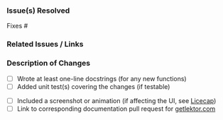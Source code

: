 <!---
Remember to please check that your code passes tests locally. Test with the Makefile
commands `make test`, or if you only need to test just Python / JS `make test-python`
or `make test-js`.
--->

### Issue(s) Resolved

<!--- List the issue(s) below, in the form "Fixes #1234"; one per line --->

Fixes #

### Related Issues / Links

<!---
Are there any similar or related issues or pull requests?
Did you make a pull request to update the docs?
--->

### Description of Changes

- [ ] Wrote at least one-line docstrings (for any new functions)
- [ ] Added unit test(s) covering the changes (if testable)
<!--- Remember that an image/animation is worth a thousand words! --->
- [ ] Included a screenshot or animation (if affecting the UI, see [Licecap](https://www.cockos.com/licecap/))
- [ ] Link to corresponding documentation pull request for [getlektor.com](https://github.com/lektor/lektor-website)

<!--- Explain what you've done and why --->

<!--- Thanks for your help making Lektor better for everyone! --->

